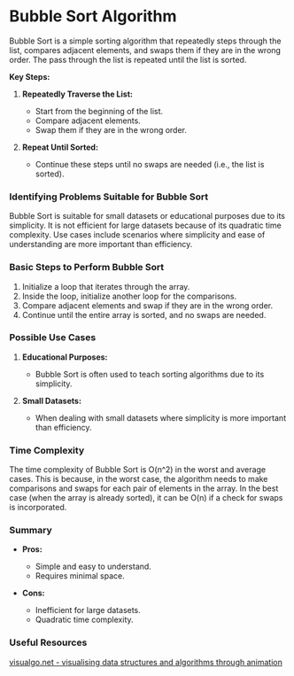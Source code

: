 # Bubble Sort Algorithm

Bubble Sort is a simple sorting algorithm that repeatedly steps through the list, compares adjacent elements, and swaps them if they are in the wrong order. The pass through the list is repeated until the list is sorted.

**Key Steps:**

1. **Repeatedly Traverse the List:**
   - Start from the beginning of the list.
   - Compare adjacent elements.
   - Swap them if they are in the wrong order.

2. **Repeat Until Sorted:**
   - Continue these steps until no swaps are needed (i.e., the list is sorted).

### Identifying Problems Suitable for Bubble Sort

Bubble Sort is suitable for small datasets or educational purposes due to its simplicity. It is not efficient for large datasets because of its quadratic time complexity. Use cases include scenarios where simplicity and ease of understanding are more important than efficiency.

### Basic Steps to Perform Bubble Sort

1. Initialize a loop that iterates through the array.
2. Inside the loop, initialize another loop for the comparisons.
3. Compare adjacent elements and swap if they are in the wrong order.
4. Continue until the entire array is sorted, and no swaps are needed.

### Possible Use Cases

1. **Educational Purposes:**
   - Bubble Sort is often used to teach sorting algorithms due to its simplicity.

2. **Small Datasets:**
   - When dealing with small datasets where simplicity is more important than efficiency.

### Time Complexity

The time complexity of Bubble Sort is O(n^2) in the worst and average cases. This is because, in the worst case, the algorithm needs to make comparisons and swaps for each pair of elements in the array. In the best case (when the array is already sorted), it can be O(n) if a check for swaps is incorporated.

### Summary

- **Pros:**
  - Simple and easy to understand.
  - Requires minimal space.

- **Cons:**
  - Inefficient for large datasets.
  - Quadratic time complexity.

### Useful Resources

[visualgo.net - visualising data structures and algorithms through animation](https://visualgo.net/en/sorting)
